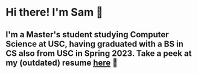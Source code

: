# Hi there! I'm Sam 👋

## I'm a Master's student studying Computer Science at USC, having graduated with a BS in CS also from USC in Spring 2023. Take a peek at my (outdated) resume [here](https://drive.google.com/file/d/1ZsUMCXmXazZhe4X4wHl9dMx0i25bci2D/view?usp=sharing) 👀



<!--
**sam-sommerer/sam-sommerer** is a ✨ _special_ ✨ repository because its `README.md` (this file) appears on your GitHub profile.

Here are some ideas to get you started:

- 🔭 I’m currently working on ...
- 🌱 I’m currently learning ...
- 👯 I’m looking to collaborate on ...
- 🤔 I’m looking for help with ...
- 💬 Ask me about ...
- 📫 How to reach me: ...
- 😄 Pronouns: ...
- ⚡ Fun fact: ...
-->

